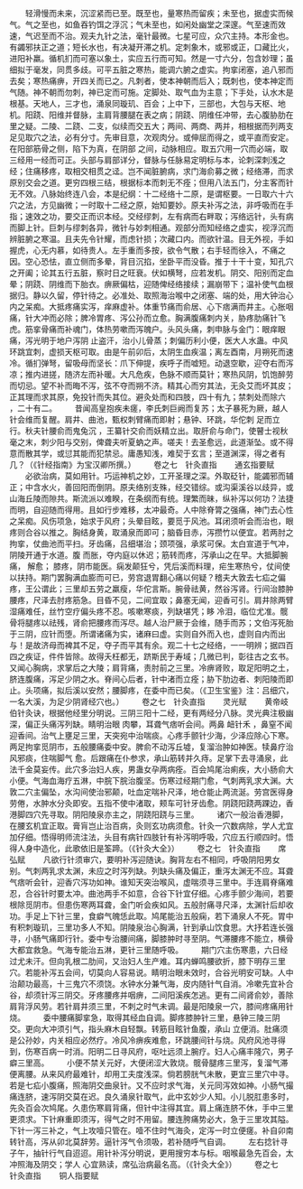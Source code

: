 <!-- { "loadSidebar": true } -->
　　轻滑慢而未来，沉涩紧而已至。既至也，量寒热而留疾；未至也，据虚实而候气。气之至也，如鱼吞钓饵之浮沉；气未至也，如闲处幽堂之深邃。气至速而效速，气迟至而不治。观夫九针之法，毫针最微。七星可应，众穴主持。本形金也。有蠲邪扶正之道；短长水也，有决凝开滞之机。定刺象木，或邪或正，口藏比火，进阳补羸。循机扪而可塞以象土，实应五行而可知。然是一寸六分，包含妙理；虽细拟于毫发，同贯多歧。可平五脏之寒热，能调六腑之虚实。拘挛闭塞，追八邪而去矣；寒热痛痹，开四关而已之。凡刺者，使本神朝而后入；既刺也，使本神定而气随。神不朝而勿刺，神已定而可施。定脚处、取气血为主意；下手处，认水木是根基。天地人，三才也，涌泉同璇玑、百会；上中下，三部也，大包与天枢、地机。阳跷、阳维并督脉，主肩背腰腿在表之病；阴跷、阴维任冲带，去心腹胁肋在里之疑。二陵、二跷、二支，似续而交五大；两间、两商、两并，相根据而列两支足见取穴之法，必有分寸。先审目意，次观肉分。或伸屈而得之，或平直而安定。在阳部筋骨之侧，陷下为真，在阴部 之间，动脉相应。取五穴用一穴而必端，取三经用一经而可正。头部与肩部详分，督脉与任脉易定明标与本，论刺深刺浅之经；住痛移疼，取相交相贯之迳。岂不闻脏腑病，求门海俞募之微；经络滞，而求原别交会之道。更穷四根三结，根据标本而刺无不痊；但用八法五门，分主客而针无不效。八脉始终连八会，本是纪纲：十二经络十二原，是谓枢要。一日取六十六穴之法，方见幽微；一时取十二经之原，始知要妙。原夫补泻之法，非呼吸而在手指；速效之功，要交正而识本经。交经缪刺，左有病而右畔取；泻络远针，头有病而脚上针。巨刺与缪刺各异，微针与妙刺相通。观部分而知经络之虚实，视浮沉而辨脏腑之寒温。且夫先令针耀，而虑针损；次藏口内。而欲针温。目无外视，手如握虎，心无内慕，如待贵人。左手重而多按，欲令气散；右手轻而徐入，不痛之因。空心恐怯，直立侧而多晕，背目沉掐，坐卧平而没昏。推于十干十变，知孔穴之开阖；论其五行五脏，察时日之旺衰。伏如横弩，应若发机。阴交、阳别而定血晕；阴跷、阴维而下胎衣。痹厥偏枯，迎随俾经络接续；漏崩带下；温补使气血根据归。静以久留，停针待之。必准处、取照海治喉中之闭塞、端的处，用大钟治心内之呆痴。大抵疼痛实泻，痒麻虚补。体重节痛而俞居、心下痞满而井主。心胀咽痛，针大冲而必除；脾冷胃疼、泻公孙而立愈。胸满腹痛刺内关，胁疼肋痛针飞虎。筋挛骨痛而补魂门，体热劳嗽而泻魄户。头风头痛，刺申脉与金门：眼痒眼痛，泻光明于地户泻阴 止盗汗，治小儿骨蒸；刺偏历利小便，医大人水蛊。中风环跳宜刺，虚损天枢可取。由是午前卯后，太阴生血疾温；离左酉南，月朔死而速冷。循扪弹弩，留吸母而坚长：爪下伸提，疾呼子而嘘短。动退空歇，迎夺右而泻凉；推内进搓，随济左而补暖。大凡危疾，色脉不顺而莫针；寒热风阴，饥饱醉劳而切忌。望不补而晦不泻，弦不夺而朔不济。精其心而穷其法，无灸艾而坏其皮；正其理而求其原，免投针而失其位。避灸处而和四肢，四十有九；禁刺处而除六 ，二十有二。
　　昔闻高皇抱疾未瘥，李氏刺巨阙而复苏；太子暴死为厥，越人针会维而复醒。肩井、曲池，甄权刺臂痛而即射；悬钟、环跳，华佗刺 足而立行。秋夫针腰俞而鬼兔沉 ，王纂针交俞而妖精立出。取肝俞与命门，使瞽士视秋毫之末，刺少阳与交别，俾聋夫听夏蚋之声。嗟夫！去圣愈远，此道渐坠。或不得意而散其学，或愆其能而犯禁忌。庸愚知浅，难契于玄言；至道渊深，得之者有几？（《针经指南》为宝汉卿所撰。）
　　卷之七　针灸直指
　　通玄指要赋
　　必欲治病，莫如用针。巧运神机之妙，工开圣理之深。外取砭针，能蠲邪而辅正；中含水火，善回阳而倒阴。原夫络别支殊，经交错综。或沟渠溪谷以歧异，或山海丘陵而隙共。斯流派以难睽，在条纲而有统。理繁而昧，纵补泻以何功？法捷而明，自迎随而得用。且如行步难移，太冲最奇。人中除脊膂之强痛，神门去心性之呆痴。风伤项急，始求于风府；头晕目眩，要觅于风池。耳闭须听会而治也，眼疼则合谷以推之。胸结身黄，取涌泉而即可；脑昏目赤，泻攒竹以便宜。若两肘之拘挛，仗曲池而平扫。牙齿痛，吕细堪治；颈项强，承浆可保。太白宣道于气冲，阴陵开通于水道。腹 而胀，夺内庭以休迟；筋转而疼，泻承山之在早。大抵脚腕痛， 解愈； 膝疼，阴市能医。痫发颠狂兮，凭后溪而料理，疟生寒热兮，仗间使以扶持。期门罢胸满血膨而可已，劳宫退胃翻心痛以何疑？稽夫大敦去七疝之偏疼，王公谓此；三里却五劳之羸瘦，华佗言斯。腕骨祛黄，然谷泻肾。行间治膝肿腰疼，尺泽去肘疼筋急。目昏不见，二间宜取；鼻塞无闻，迎香可引。肩井除两臂湿痛难任，丝竹空疗偏头疼不忍。咳嗽寒痰，列缺堪凭；眵 冷泪，临位尤准。髋骨将腿疼以祛残，肾俞把腰疼而泻尽。越人治尸厥于会维，随手而苏；文伯泻死胎于三阴，应针而堕。所谓诸痛为实，诸麻曰虚。实则自外而入也，虚则自内而出与！是故济母而裨其不足，夺子而平其有余。观二十七之经络，一一明辨；据四百四之疾证，件件皆除。故得夭枉都无，跻斯民于寿域；几微已判，彰往古之玄书。又闻心胸病，求掌后之大陵；肩背痛，责肘前之三里。冷痹肾败，取足阳明之土，脐连腹痛，泻足少阴之水。脊间心后者，针中渚而立痊；胁下肋边者、刺阳陵而即止。头项痛，拟后溪以安然；腰脚疼，在委中而已矣。（《卫生宝鉴》注：吕细穴，一名大溪，为足少阴肾经穴也。）
　　卷之七　针灸直指
　　灵光赋
　　黄帝岐伯针灸诀，根据他经里分明说。三阴三阳十二经，更有两经分八脉。灵光典注极幽深，偏正头痛泻列缺。睛明治眼 肉攀，耳聋气痞听会间。两鼻 衄针禾 ，鼻窒不闻迎香间。治气上壅足三里，天突宛中治喘痰。心疼手颤针少海，少泽应除心下寒。两足拘挛觅阴市，五般腰痛委中安。脾俞不动泻丘墟，复溜治肿如神医。犊鼻疗治风邪痰，住喘脚气 愈。后跟痛在仆参求，承山筋转并久痔。足掌下去寻涌泉，此法千金莫妄传。此穴多治妇人疾，男蛊女孕两病痊。百会鸠尾治痢疾，大小肠俞大小便。气海血海疗五淋，中脘下脘治腹坚。伤寒过经期门愈，气刺两乳求大渊。大敦二穴主偏坠，水沟间使治邪颠，吐血定喘补尺泽，地仓能止两流涎。劳宫医得身劳倦，水肿水分灸即安。五指不使中渚取，颊车可针牙齿愈。阴跷阳跷两踝边，香港脚四穴先寻取。阴阳陵泉亦主之，阴跷阳跷与三里。
　　诸穴一般治香港脚，在腰玄机宜正取。膏肓岂止治百病，灸则玄功病须愈。针灸一穴数病除，学人尤宜加仔细。悟得明师流注法，头目有病针四肢针有补泻明呼吸，穴应五行顺四时。悟得人身中造化，此歌依旧是筌蹄。（《针灸大全》）
　　卷之七　针灸直指
　　席弘赋
　　凡欲行针须审穴，要明补泻迎随诀。胸背左右不相同，呼吸阴阳男女别。气刺两乳求太渊，未应之时泻列缺。列缺头痛及偏正，重泻太渊无不应。耳聋气痞听会针，迎香穴泻功如神。谁知天突治喉风，虚喘须寻三里中。手连肩脊痛难忍，合谷针时要太冲。曲池两手不如意，合谷下针宜仔细。心疼手颤少海间，若要根除觅阴市。但患伤寒两耳聋，金门听会疾如风。五般肘痛寻尺泽，太渊针后却收功。手足上下针三里，食癖气魄恁此取。鸠尾能治五般痫，若下涌泉人不死。胃中有积刺璇玑，三里功多人不知。阴陵泉治心胸满，针到承山饮食思。大抒若连长强寻，小肠气痛即行针。委中专治腰间痛，脚膝肿时寻至阴。气滞腰疼不能立，横骨大都宜救急。气海专能治五淋，更针三里随呼吸。
　　期门穴主伤寒患，六日经过尤未汗。但向乳根二肋间，又治妇人生产难。耳内蝉鸣腰欲折，膝下明存三里穴。若能补泻五会间，切莫向人容易说。睛明治眼未效时，合谷光明安可缺。人中治颠功最高，十三鬼穴不须饶。水钟水分兼气海，皮内随针气自消。冷嗽先宜补合谷，却须针泻三阴交。牙疼腰疼并咽痹，二间阳溪疾怎逃。更有二间肾俞妙，善除肩背浮风劳。若针肩井须三里，不刺之时气未调。最是阳陵泉一穴，膝间疼痛用针烧。
　　委中腰痛脚挛急，取得其经血自调。脚疼膝肿针三里，悬钟三陵三阴交。更向大冲须引气，指头麻木自轻飘。转筋目眩针鱼腹，承山 立便消。肚痛须是公孙妙，内关相应必然疗。冷风冷痹疾难愈，环跳腰间针与烧。风府风池寻得到，伤寒百病一时消。阳明二日寻风府，呕吐远须上腕疗。妇人心痛丰隆穴，男子 癖三里高。
　　小便不禁关元好，大便闭涩大敦烧。髋骨腿疼三里泻，复溜气滞便离腰。从来风府最难针，却用工夫度浅深。倘若膀胱气未散，更宜三里穴中寻。若是七疝小腹痛，照海阴交曲泉针。又不应时求气海，关元同泻效如神。小肠气撮痛连脐，速泻阴交莫在迟。良久涌泉针取气，此中玄妙少人知。小儿脱肛患多时，先灸百会次鸠尾。久患伤寒肩背痛，但针中注得其宜。肩上痛连脐不休，手中三里更须求。下针麻重即须泻，得气之时不用留。腰连胯痛势必大，急于三里攻其隘。下针一泻三补之，气上攻噎只管在。噎不住时气海灸，定泻一时立便瘥。补自卯南转针高，泻从卯北莫辞劳。逼针泻气令须吸，若补随呼气自调。
　　左右捻针寻子午，抽针行气自迢迢。用针补泻分明说，更用搜穷本与标。咽喉最急先百会，太冲照海及阴交；学人 心宜熟读，席弘治病最名高。（《针灸大全》）
　　卷之七　针灸直指
　　铜人指要赋
